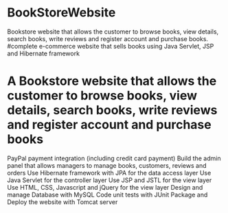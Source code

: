 # BookStoreWebsite
Bookstore website that allows the customer to browse books, view details, search books,
write reviews and register account and purchase books.
#complete e-commerce website that sells books using Java Servlet, JSP and Hibernate framework
# A Bookstore website that allows the customer to browse books, view details, search books, write reviews and register account and purchase books
PayPal payment integration (including credit card payment) 
Build the admin panel that allows managers to manage books, customers, reviews and orders
Use Hibernate framework with JPA for the data access layer
Use Java Servlet for the controller layer
Use JSP and JSTL for the view layer
Use HTML, CSS, Javascript and jQuery for the view layer
Design and manage Database with MySQL
Code unit tests with JUnit
Package and Deploy the website with Tomcat server


